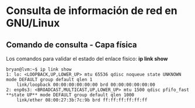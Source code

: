 # Consulta de información de red en GNU/Linux

## Comando de consulta - Capa física

Los comandos para validar el estado del enlace fisico: **ip link show**
```
bryan@lvm:~$ ip link show
1: lo: <LOOPBACK,UP,LOWER_UP> mtu 65536 qdisc noqueue state UNKNOWN mode DEFAULT group default qlen 1
    link/loopback 00:00:00:00:00:00 brd 00:00:00:00:00:00
2: enp0s3: <BROADCAST,MULTICAST,UP,LOWER_UP> mtu 1500 qdisc pfifo_fast **state UP** mode DEFAULT group default qlen 1000
    link/ether 08:00:27:3b:7c:9b brd ff:ff:ff:ff:ff:ff

```
